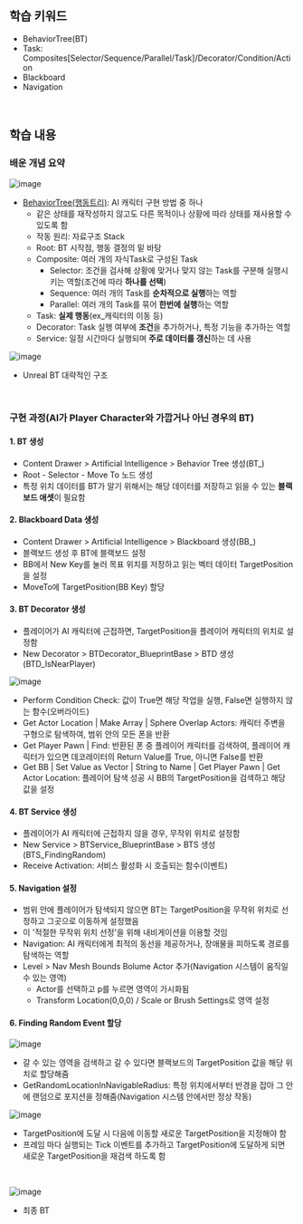 ## 학습 키워드
- BehaviorTree(BT)
- Task: Composites[Selector/Sequence/Parallel/Task]/Decorator/Condition/Action
- Blackboard
- Navigation

<br/>

## 학습 내용
### 배운 개념 요약
![image](https://github.com/user-attachments/assets/ac0cd038-c89d-41fd-84ac-5da9a515cc85)
- [BehaviorTree(행동트리)](https://dev.epicgames.com/documentation/ko-kr/unreal-engine/behavior-trees-in-unreal-engine): AI 캐릭터 구현 방법 중 하나
  - 같은 상태를 재작성하지 않고도 다른 목적이나 상황에 따라 상태를 재사용할 수 있도록 함
  - 작동 원리: 자료구조 Stack
  - Root: BT 시작점, 행동 결정의 밑 바탕
  - Composite: 여러 개의 자식Task로 구성된 Task
    - Selector: 조건을 검사해 상황에 맞거나 맞지 않는 Task를 구분해 실행시키는 역할(조건에 따라 **하나를 선택**)
    - Sequence: 여러 개의 Task를 **순차적으로 실행**하는 역할
    - Parallel: 여러 개의 Task를 묶어 **한번에 실행**하는 역할
  - Task: **실제 행동**(ex_캐릭터의 이동 등)
  - Decorator: Task 실행 여부에 **조건**을 추가하거나, 특정 기능을 추가하는 역할
  - Service: 일정 시간마다 실행되며 **주로 데이터를 갱신**하는 데 사용

![image](https://github.com/user-attachments/assets/7fcb64bf-8a0f-405f-8256-a360495e3b56)
- Unreal BT 대략적인 구조

<br/>

### 구현 과정(AI가 Player Character와 가깝거나 아닌 경우의 BT)
#### 1. BT 생성
- Content Drawer > Artificial Intelligence > Behavior Tree 생성(BT_)
- Root - Selector - Move To 노드 생성
- 특정 위치 데이터를 BT가 알기 위해서는 해당 데이터를 저장하고 읽을 수 있는 **블랙보드 애셋**이 필요함

#### 2. Blackboard Data 생성
- Content Drawer > Artificial Intelligence > Blackboard 생성(BB_)
- 블랙보드 생성 후 BT에 블랙보드 설정
- BB에서 New Key를 눌러 목표 위치를 저장하고 읽는 벡터 데이터 TargetPosition을 설정
- MoveTo에 TargetPosition(BB Key) 할당

#### 3. BT Decorator 생성
- 플레이어가 AI 캐릭터에 근접하면, TargetPosition을 플레이어 캐릭터의 위치로 설정함
- New Decorator > BTDecorator_BlueprintBase > BTD 생성(BTD_IsNearPlayer)

![image](https://github.com/user-attachments/assets/ade31b3c-8414-496d-8396-1c42b4c7fce2)
- Perform Condition Check: 값이 True면 해당 작업을 실행, False면 실행하지 않는 함수(오버라이드)
- Get Actor Location | Make Array | Sphere Overlap Actors: 캐릭터 주변을 구형으로 탐색하여, 범위 안의 모든 폰을 반환
- Get Player Pawn | Find: 반환된 폰 중 플레이어 캐릭터를 검색하여, 플레이어 캐릭터가 있으면 데코레이터의 Return Value를 True, 아니면 False를 반환
- Get BB | Set Value as Vector | String to Name | Get Player Pawn | Get Actor Location: 플레이어 탐색 성공 시 BB의 TargetPosition을 검색하고 해당 값을 설정

#### 4. BT Service 생성
- 플레이어가 AI 캐릭터에 근접하지 않을 경우, 무작위 위치로 설정함
- New Service > BTService_BlueprintBase > BTS 생성(BTS_FindingRandom)
- Receive Activation: 서비스 활성화 시 호출되는 함수(이벤트)

#### 5. Navigation 설정
- 범위 안에 플레이어가 탐색되지 않으면 BT는 TargetPosition을 무작위 위치로 선정하고 그곳으로 이동하게 설정했음
- 이 '적절한 무작위 위치 선정'을 위해 내비게이션을 이용할 것임
- Navigation: AI 캐릭터에게 최적의 동선을 제공하거나, 장애물을 피하도록 경로를 탐색하는 역할
- Level > Nav Mesh Bounds Bolume Actor 추가(Navigation 시스템이 움직일 수 있는 영역)
  - Actor를 선택하고 p를 누르면 영역이 가시화됨
  - Transform Location(0,0,0) / Scale or Brush Settings로 영역 설정

#### 6. Finding Random Event 할당
![image](https://github.com/user-attachments/assets/a1637f58-4d6e-4b48-a18f-95db123fa10c)
- 갈 수 있는 영역을 검색하고 갈 수 있다면 블랙보드의 TargetPosition 값을 해당 위치로 할당해줌
- GetRandomLocationInNavigableRadius: 특정 위치에서부터 반경을 잡아 그 안에 랜덤으로 포지션을 정해줌(Navigation 시스템 안에서만 정상 작동)

![image](https://github.com/user-attachments/assets/c5938743-0770-41f2-8e6e-2240f85efcf7)
- TargetPosition에 도달 시 다음에 이동할 새로운 TargetPosition을 지정해야 함
- 프레임 마다 실행되는 Tick 이벤트를 추가하고 TargetPosition에 도달하게 되면 새로운 TargetPosition을 재검색 하도록 함

<br/>

![image](https://github.com/user-attachments/assets/66a54a1b-e6af-4276-b06d-17eb54216cc4)
- 최종 BT

<br/>
